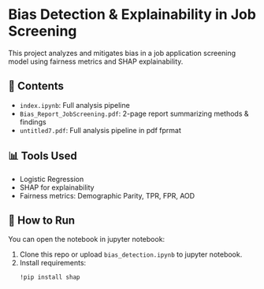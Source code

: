 # Bias Detection & Explainability in Job Screening

This project analyzes and mitigates bias in a job application screening model using fairness metrics and SHAP explainability.

## 📂 Contents
- `index.ipynb`: Full analysis pipeline
- `Bias_Report_JobScreening.pdf`: 2-page report summarizing methods & findings
- `untitled7.pdf`: Full analysis pipeline in pdf fprmat


## 📊 Tools Used
- Logistic Regression
- SHAP for explainability
- Fairness metrics: Demographic Parity, TPR, FPR, AOD

## 🚀 How to Run
You can open the notebook in jupyter notebook:

1. Clone this repo or upload `bias_detection.ipynb` to jupyter notebook.
2. Install requirements:
   ```bash
   !pip install shap

